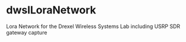# dwslLoraNetwork
Lora Network for the Drexel Wireless Systems Lab including USRP SDR gateway capture 
